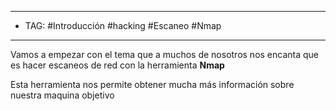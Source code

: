 
---
- TAG:  #Introducción #hacking #Escaneo #Nmap
---
Vamos a empezar con el tema que a muchos de nosotros nos encanta que es hacer escaneos de red con la herramienta **Nmap**

Esta herramienta nos permite obtener mucha más información sobre nuestra maquina objetivo

